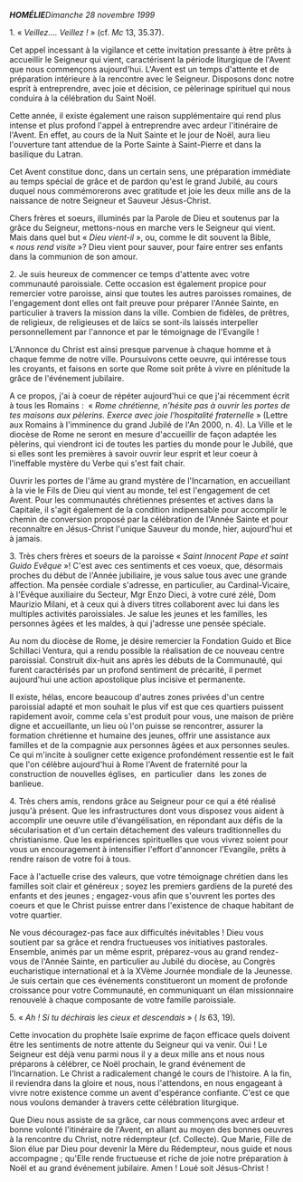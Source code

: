 ***HOMÉLIE****Dimanche 28 novembre 1999*

1. « *Veillez.... Veillez !* » (cf. *Mc* 13, 35.37).

Cet appel incessant à la vigilance et cette invitation pressante à être prêts à accueillir le Seigneur qui vient, caractérisent la période liturgique de l'Avent que nous commençons aujourd'hui. L'Avent est un temps d'attente et de préparation intérieure à la rencontre avec le Seigneur. Disposons donc notre esprit à entreprendre, avec joie et décision, ce pèlerinage spirituel qui nous conduira à la célébration du Saint Noël.

Cette année, il existe également une raison supplémentaire qui rend plus intense et plus profond l'appel à entreprendre avec ardeur l'itinéraire de l'Avent. En effet, au cours de la Nuit Sainte et le jour de Noël, aura lieu l'ouverture tant attendue de la Porte Sainte à Saint-Pierre et dans la basilique du Latran.

Cet Avent constitue donc, dans un certain sens, une préparation immédiate au temps spécial de grâce et de pardon qu'est le grand Jubilé, au cours duquel nous commémorerons avec gratitude et joie les deux mille ans de la naissance de notre Seigneur et Sauveur Jésus-Christ.

Chers frères et soeurs, illuminés par la Parole de Dieu et soutenus par la grâce du Seigneur, mettons-nous en marche vers le Seigneur qui vient. Mais dans quel but « *Dieu vient-il* », ou, comme le dit souvent la Bible, « *nous rend visite* »? Dieu vient pour sauver, pour faire entrer ses enfants dans la communion de son amour.

2. Je suis heureux de commencer ce temps d'attente avec votre communauté paroissiale. Cette occasion est également propice pour remercier votre paroisse, ainsi que toutes les autres paroisses romaines, de l'engagement dont elles ont fait preuve pour préparer l'Année Sainte, en particulier à travers la mission dans la ville. Combien de fidèles, de prêtres, de religieux, de religieuses et de laïcs se sont-ils laissés interpeller personnellement par l'annonce et par le témoignage de l'Evangile !

L'Annonce du Christ est ainsi presque parvenue à chaque homme et à chaque femme de notre ville. Poursuivons cette oeuvre, qui intéresse tous les croyants, et faisons en sorte que Rome soit prête à vivre en plénitude la grâce de l'événement jubilaire.

A ce propos, j'ai à coeur de répéter aujourd'hui ce que j'ai récemment écrit à tous les Romains :  « *Rome chrétienne, n'hésite pas à ouvrir les portes de tes maisons aux pèlerins. Exerce avec joie l'hospitalité fraternelle* » (Lettre aux Romains à l'imminence du grand Jubilé de l'An 2000, n. 4). La Ville et le diocèse de Rome ne seront en mesure d'accueillir de façon adaptée les pèlerins, qui viendront ici de toutes les parties du monde pour le Jubilé, que si elles sont les premières à savoir ouvrir leur esprit et leur coeur à l'ineffable mystère du Verbe qui s'est fait chair.

Ouvrir les portes de l'âme au grand mystère de l'Incarnation, en accueillant à la vie le Fils de Dieu qui vient au monde, tel est l'engagement de cet Avent. Pour les communautés chrétiennes présentes et actives dans la Capitale, il s'agit également de la condition indipensable pour accomplir le chemin de conversion proposé par la célébration de l'Année Sainte et pour reconnaître en Jésus-Christ l'unique Sauveur du monde, hier, aujourd'hui et à jamais.

3. Très chers frères et soeurs de la paroisse « *Saint Innocent Pape et saint Guido Evêque* »! C'est avec ces sentiments et ces voeux, que, désormais proches du début de l'Année jubiliaire, je vous salue tous avec une grande affection. Ma pensée cordiale s'adresse, en particulier, au Cardinal-Vicaire, à l'Evêque auxiliaire du Secteur, Mgr Enzo Dieci, à votre curé zélé, Dom Maurizio Milani, et à ceux qui à divers titres collaborent avec lui dans les multiples activités paroissiales. Je salue les jeunes et les familles, les personnes âgées et les maldes, à qui j'adresse une pensée spéciale.

Au nom du diocèse de Rome, je désire remercier la Fondation Guido et Bice Schillaci Ventura, qui a rendu possible la réalisation de ce nouveau centre paroissial. Construit dix-huit ans après les débuts de la Communauté, qui furent caractérisés par un profond sentiment de précarité, il permet aujourd'hui une action apostolique plus incisive et permanente.

Il existe, hélas, encore beaucoup d'autres zones privées d'un centre paroissial adapté et mon souhait le plus vif est que ces quartiers puissent rapidement avoir, comme cela s'est produit pour vous, une maison de prière digne et accueillante, un lieu où l'on puisse se rencontrer, assurer la formation chrétienne et humaine des jeunes, offrir une assistance aux familles et de la compagnie aux personnes âgées et aux personnes seules. Ce qui m'incite à souligner cette exigence profondément ressentie est le fait que l'on célèbre aujourd'hui à Rome l'Avent de fraternité pour la construction de nouvelles églises,  en  particulier  dans  les zones de banlieue.

4. Très chers amis, rendons grâce au Seigneur pour ce qui a été réalisé jusqu'à présent. Que les infrastructures dont vous disposez vous aident à accomplir une oeuvre utile d'évangélisation, en répondant aux défis de la sécularisation et d'un certain détachement des valeurs traditionnelles du christianisme. Que les expériences spirituelles que vous vivrez soient pour vous un encouragement à intensifier l'effort d'annoncer l'Evangile, prêts à rendre raison de votre foi à tous.

Face à l'actuelle crise des valeurs, que votre témoignage chrétien dans les familles soit clair et généreux ; soyez les premiers gardiens de la pureté des enfants et des jeunes ; engagez-vous afin que s'ouvrent les portes des coeurs et que le Christ puisse entrer dans l'existence de chaque habitant de votre quartier.

Ne vous découragez-pas face aux difficultés inévitables ! Dieu vous soutient par sa grâce et rendra fructueuses vos initiatives pastorales. Ensemble, animés par un même esprit, préparez-vous au grand rendez-vous de l'Année Sainte, en particulier au Jubilé du diocèse, au Congrès eucharistique international et à la XVème Journée mondiale de la Jeunesse. Je suis certain que ces événements constitueront un moment de profonde croissance pour votre Communauté, en communiquant un élan missionnaire renouvelé à chaque composante de votre famille paroissiale.

5. « *Ah ! Si tu déchirais les cieux et descendais* » ( *Is* 63, 19).

Cette invocation du prophète Isaïe exprime de façon efficace quels doivent être les sentiments de notre attente du Seigneur qui va venir. Oui ! Le Seigneur est déjà venu parmi nous il y a deux mille ans et nous nous préparons à célébrer, ce Noël prochain, le grand événement de l'Incarnation. Le Christ a radicalement changé le cours de l'histoire. A la fin, il reviendra dans la gloire et nous, nous l'attendons, en nous engageant à vivre notre existence comme un avent d'espérance confiante. C'est ce que nous voulons demander à travers cette célébration liturgique.

Que Dieu nous assiste de sa grâce, car nous commençons avec ardeur et bonne volonté l'itinéraire de l'Avent, en allant au moyen des bonnes oeuvres à la rencontre du Christ, notre rédempteur (cf. Collecte). Que Marie, Fille de Sion élue par Dieu pour devenir la Mère du Rédempteur, nous guide et nous accompagne ; qu'Elle rende fructueuse et riche de joie notre préparation à Noël et au grand événement jubilaire. Amen ! Loué soit Jésus-Christ !